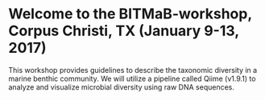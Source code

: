 # Welcome to the BITMaB-workshop, Corpus Christi, TX (January 9-13, 2017)

This workshop provides guidelines to describe the taxonomic diversity in a marine benthic community. We will utilize a pipeline called Qiime (v1.9.1) to analyze and visualize microbial diversity using raw DNA sequences.

